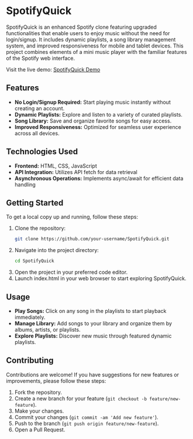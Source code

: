 # SpotifyQuick
SpotifyQuick is an enhanced Spotify clone featuring upgraded functionalities that enable users to enjoy music without the need for login/signup. It includes dynamic playlists, a song library management system, and improved responsiveness for mobile and tablet devices. This project combines elements of a mini music player with the familiar features of the Spotify web interface.

Visit the live demo: [SpotifyQuick Demo](http://spotifyquick.freewebhostmost.com/)

## Features

- **No Login/Signup Required:** Start playing music instantly without creating an account.
- **Dynamic Playlists:** Explore and listen to a variety of curated playlists.
- **Song Library:** Save and organize favorite songs for easy access.
- **Improved Responsiveness:** Optimized for seamless user experience across all devices.
  
## Technologies Used

- **Frontend:** HTML, CSS, JavaScript
- **API Integration:** Utilizes API fetch for data retrieval
- **Asynchronous Operations:** Implements async/await for efficient data handling

## Getting Started

To get a local copy up and running, follow these steps:

1. Clone the repository:
   ```sh
   git clone https://github.com/your-username/SpotifyQuick.git
   ```
2. Navigate into the project directory:
   ```sh
   cd SpotifyQuick
   ```
3. Open the project in your preferred code editor.
4. Launch index.html in your web browser to start exploring SpotifyQuick.

## Usage

- **Play Songs:** Click on any song in the playlists to start playback immediately.
- **Manage Library:** Add songs to your library and organize them by albums, artists, or playlists.
- **Explore Playlists:** Discover new music through featured dynamic playlists.

## Contributing

Contributions are welcome! If you have suggestions for new features or improvements, please follow these steps:

1. Fork the repository.
2. Create a new branch for your feature (`git checkout -b feature/new-feature`).
3. Make your changes.
4. Commit your changes (`git commit -am 'Add new feature'`).
5. Push to the branch (`git push origin feature/new-feature`).
6. Open a Pull Request.
